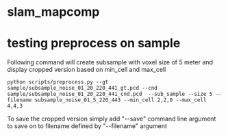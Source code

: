 # slam_mapcomp

# testing preprocess on sample

Following command will create subsample with voxel size of 5 meter and display cropped version based on min_cell and max_cell

```python scripts/preprocess.py --gt sample/subsample_noise_01_20_220_441_gt.pcd --cnd sample/subsample_noise_01_20_220_441_cnd.pcd  --sub_sample --size 5 --filename subsample_noise_01_5_220_443 --min_cell 2,2,0 --max_cell 4,4,3```

To save the cropped version simply add "--save" command line argument to save on to filename defined by "--filename" argument